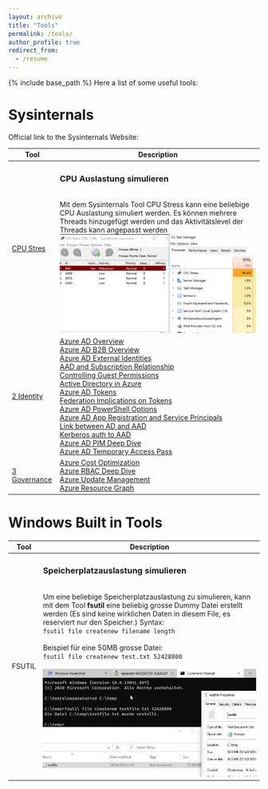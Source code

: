 ```yaml
---
layout: archive
title: "Tools"
permalink: /tools/
author_profile: true
redirect_from:
  - /resume
---
```


{% include base_path %}
Here a list of some useful tools:

Sysinternals
======

Official link to the Sysinternals Website: [](https://docs.microsoft.com/en-us/sysinternals/)

| Tool | Description |
|--|--|
| [CPU Stres](https://docs.microsoft.com/en-us/sysinternals/downloads/cpustres) | <h3> CPU Auslastung simulieren </h3> <br> Mit dem Sysinternals Tool CPU Stress kann eine beliebige CPU Auslastung simuliert werden. Es können mehrere Threads hinzugefügt werden und das Aktivitätslevel der Threads kann angepasst werden ![Editing a markdown file for a talk](/images/cpustres.png ) |
| [2 Identity](https://youtu.be/Jd3IzN9x2as) | [Azure AD Overview](https://youtu.be/EUVKEhiHYG0) <br> [Azure AD B2B Overview](https://youtu.be/iUGezQj4BpY) <br> [Azure AD External Identities](https://youtu.be/9P10hgPDRZg) <br> [AAD and Subscription Relationship](https://youtu.be/sXurr46f3HA) <br> [Controlling Guest Permissions](https://youtu.be/ON0QQKkGGTo) <br> [Active Directory in Azure](https://youtu.be/_BRghaMbys8)<br> [Azure AD Tokens](https://youtu.be/R5pXessyfIk) <br> [Federation Implications on Tokens](https://youtu.be/zn-9tCfOFsE) <br> [Azure AD PowerShell Options](https://youtu.be/XCNGk_zHqvE) <br> [Azure AD App Registration and Service Principals](https://youtu.be/WVNvoiA_ktw) <br> [Link between AD and AAD](https://youtu.be/Ziw9MClUfkc) <br> [Kerberos auth to AAD](https://youtu.be/BTxaafN9I6o) <br> [Azure AD PIM Deep Dive](https://youtu.be/gccgIkR8_a0) <br> [Azure AD Temporary Access Pass](https://youtu.be/E3WQghd5AXc)|
| [3 Governance](https://youtu.be/cIh_Nfl67T0) | [Azure Cost Optimization](https://youtu.be/RjuTQvGm1zQ) <br> [Azure RBAC Deep Dive](https://youtu.be/qFoHDTxkQII) <br> [Azure Update Management](https://youtu.be/8HPUKgKYNeY) <br> [Azure Resource Graph](https://youtu.be/gkOh4MjhxIs)|

Windows Built in Tools
======

| Tool | Description |
|--|--|
| FSUTIL | <h3> Speicherplatzauslastung simulieren </h3> <br> Um eine beliebige Speicherplatzauslastung zu simulieren, kann mit dem Tool **fsutil** eine beliebig grosse Dummy Datei erstellt werden (Es sind keine wirklichen Daten in diesem File, es reserviert nur den Speicher.) Syntax: <br> ``fsutil file createnew filename length ``<br> <br> Beispiel für eine 50MB grosse Datei: <br> ``fsutil file createnew test.txt 52428800 ``<br><br>![Editing a markdown file for a talk](/images/fsutil.png ) |


